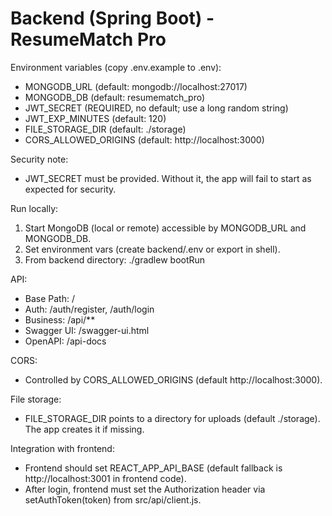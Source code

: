# Backend (Spring Boot) - ResumeMatch Pro

Environment variables (copy .env.example to .env):
- MONGODB_URL (default: mongodb://localhost:27017)
- MONGODB_DB (default: resumematch_pro)
- JWT_SECRET (REQUIRED, no default; use a long random string)
- JWT_EXP_MINUTES (default: 120)
- FILE_STORAGE_DIR (default: ./storage)
- CORS_ALLOWED_ORIGINS (default: http://localhost:3000)

Security note:
- JWT_SECRET must be provided. Without it, the app will fail to start as expected for security.

Run locally:
1) Start MongoDB (local or remote) accessible by MONGODB_URL and MONGODB_DB.
2) Set environment vars (create backend/.env or export in shell).
3) From backend directory:
   ./gradlew bootRun

API:
- Base Path: /
- Auth: /auth/register, /auth/login
- Business: /api/**
- Swagger UI: /swagger-ui.html
- OpenAPI: /api-docs

CORS:
- Controlled by CORS_ALLOWED_ORIGINS (default http://localhost:3000).

File storage:
- FILE_STORAGE_DIR points to a directory for uploads (default ./storage). The app creates it if missing.

Integration with frontend:
- Frontend should set REACT_APP_API_BASE (default fallback is http://localhost:3001 in frontend code).
- After login, frontend must set the Authorization header via setAuthToken(token) from src/api/client.js.
